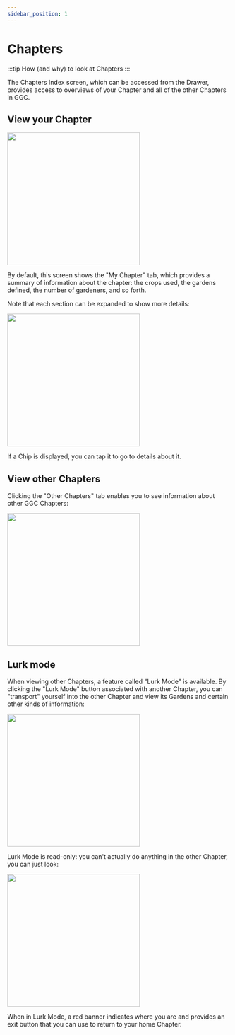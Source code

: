```yaml
---
sidebar_position: 1
---
```


# Chapters

:::tip How (and why) to look at Chapters
:::

The Chapters Index screen, which can be accessed from the Drawer, provides access to overviews of your Chapter and all of the other Chapters in GGC.

## View your Chapter

<img width="300" src="/img/user-guide/chapter-screen.png"/>

By default, this screen shows the "My Chapter" tab, which provides a summary of information about the chapter: the crops used, the gardens defined, the number of gardeners, and so forth.

Note that each section can be expanded to show more details:

<img width="300" src="/img/user-guide/chapter-screen-2.png"/>

If a Chip is displayed, you can tap it to go to details about it.


## View other Chapters

Clicking the "Other Chapters" tab enables you to see information about other GGC Chapters:

<img width="300" src="/img/user-guide/chapter-other-chapters.png"/>

## Lurk mode

When viewing other Chapters, a feature called "Lurk Mode" is available. By clicking the "Lurk Mode" button associated with another Chapter, you can "transport" yourself into the other Chapter and view its Gardens and certain other kinds of information:

<img width="300" src="/img/user-guide/chapter-lurk-mode-1.png"/>

Lurk Mode is read-only: you can't actually do anything in the other Chapter, you can just look: 

<img width="300" src="/img/user-guide/chapter-lurk-mode-2.png"/>

When in Lurk Mode, a red banner indicates where you are and provides an exit button that you can use to return to your home Chapter. 



